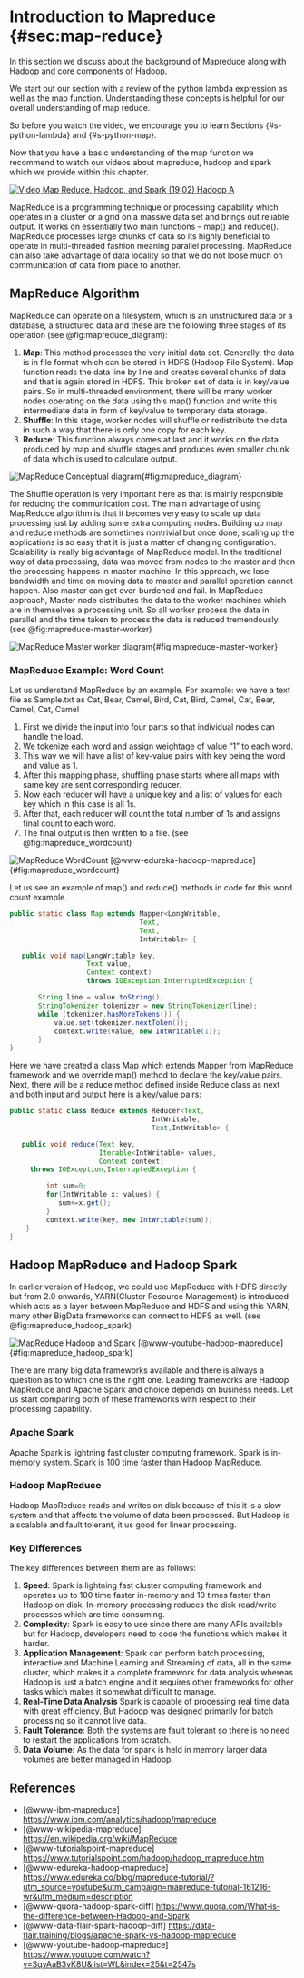 # Introduction to Mapreduce {#sec:map-reduce}

In this section we discuss about the background of Mapreduce along
with Hadoop and core components of Hadoop.

We start out our section with a review of the python lambda expression
as well as the map function.  Understanding these concepts is helpful
for our overall understanding of map reduce.

So before you watch the video, we encourage you to learn Sections
{#s-python-lambda} and {#s-python-map}.

Now that you have a basic understanding of the map function we
recommend to watch our videos about mapreduce, hadoop and spark which
we provide within this chapter.

[![Video](images/video.png) Map Reduce, Hadoop, and Spark (19:02) Hadoop A](https://youtu.be/HfuP2RJnQ6k?t=73)


MapReduce is a programming technique or processing capability which
operates in a cluster or a grid on a massive data set and brings out
reliable output. It works on essentially two main functions – map()
and reduce().  MapReduce processes large chunks of data so its highly
beneficial to operate in multi-threaded fashion meaning parallel
processing. MapReduce can also take advantage of data locality so that
we do not loose much on communication of data from place to another.

## MapReduce Algorithm

MapReduce can operate on a filesystem, which is an unstructured data
or a database, a structured data and these are the following three
stages of its operation (see @fig:mapreduce_diagram):

1. **Map**: This method processes the very initial data set. Generally,
   the data is in file format which can be stored in HDFS (Hadoop File
   System). Map function reads the data line by line and creates
   several chunks of data and that is again stored in HDFS. This
   broken set of data is in key/value pairs. So in multi-threaded
   environment, there will be many worker nodes operating on the data
   using this map() function and write this intermediate data in form
   of key/value to temporary data storage.
2. **Shuffle**: In this stage, worker nodes will shuffle or redistribute
   the data in such a way that there is only one copy for each key.
3. **Reduce**: This function always comes at last and it works on the
   data produced by map and shuffle stages and produces even smaller
   chunk of data which is used to calculate output.

![MapReduce Conceptual diagram](images/mapreduce-diagram.png){#fig:mapreduce_diagram}


The Shuffle operation is very important here as that is mainly
responsible for reducing the communication cost.  The main advantage
of using MapReduce algorithm is that it becomes very easy to scale up
data processing just by adding some extra computing nodes. Building up
map and reduce methods are sometimes nontrivial but once done, scaling
up the applications is so easy that it is just a matter of changing
configuration. Scalability is really big advantage of MapReduce model.
In the traditional way of data processing, data was moved from nodes
to the master and then the processing happens in master machine. In
this approach, we lose bandwidth and time on moving data to master and
parallel operation cannot happen. Also master can get over-burdened
and fail.  In MapReduce approach, Master node distributes the data to
the worker machines which are in themselves a processing unit. So all
worker process the data in parallel and the time taken to process the
data is reduced tremendously. (see @fig:mapreduce-master-worker)

![MapReduce Master worker diagram](images/mapreduce-master-worker.png){#fig:mapreduce-master-worker}

### MapReduce Example: Word Count

Let us understand MapReduce by an example. For example: we have a text
file as Sample.txt as Cat, Bear, Camel, Bird, Cat, Bird, Camel, Cat,
Bear, Camel, Cat, Camel

1. First we divide the input into four parts so that individual nodes
   can handle the load.
2. We tokenize each word and assign weightage of value “1” to each word.
3. This way we will have a list of key-value pairs with key being the
   word and value as 1.
4. After this mapping phase, shuffling phase starts where all maps
   with same key are sent corresponding reducer.
5. Now each reducer will have a unique key and a list of values for
   each key which in this case is all 1s.
6. After that, each reducer will count the total number of 1s and
   assigns final count to each word.
7. The final output is then written to a file. (see
   @fig:mapreduce_wordcount)

![MapReduce WordCount [@www-edureka-hadoop-mapreduce] ](images/mapreduce_wordcount.png){#fig:mapreduce_wordcount}



Let us see an example of map() and reduce() methods in code for this
word count example.

```java
public static class Map extends Mapper<LongWritable,
                                Text,
                                Text,
                                IntWritable> {

   public void map(LongWritable key,
                   Text value,
                   Context context)
                   throws IOException,InterruptedException {

       String line = value.toString();
       StringTokenizer tokenizer = new StringTokenizer(line);
       while (tokenizer.hasMoreTokens()) {
           value.set(tokenizer.nextToken());
           context.write(value, new IntWritable(1));
       }
}
```

Here we have created a class Map which extends Mapper from MapReduce
framework and we override map() method to declare the key/value pairs.
Next, there will be a reduce method defined inside Reduce class as
next and both input and output here is a key/value pairs:

```java
public static class Reduce extends Reducer<Text,
                                   IntWritable,
                                   Text,IntWritable> {

   public void reduce(Text key,
                      Iterable<IntWritable> values,
                      Context context)
     throws IOException,InterruptedException {

         int sum=0;
         for(IntWritable x: values) {
            sum+=x.get();
         }
         context.write(key, new IntWritable(sum));
    }
}

```

## Hadoop MapReduce and Hadoop Spark

In earlier version of Hadoop, we could use MapReduce with HDFS
directly but from 2.0 onwards, YARN(Cluster Resource Management) is
introduced which acts as a layer between MapReduce and HDFS and using
this YARN, many other BigData frameworks can connect to HDFS as
well. (see @fig:mapreduce_hadoop_spark)

![MapReduce Hadoop and Spark [@www-youtube-hadoop-mapreduce] ](images/mapreduce_hadoop_spark.png){#fig:mapreduce_hadoop_spark}


There are many big data frameworks available and there is always a
question as to which one is the right one. Leading frameworks are
Hadoop MapReduce and Apache Spark and choice depends on business
needs.  Let us start comparing both of these frameworks with respect
to their processing capability.

### Apache Spark

Apache Spark is lightning fast cluster computing framework. Spark is
in-memory system. Spark is 100 time faster than Hadoop MapReduce.

### Hadoop MapReduce

Hadoop MapReduce reads and writes on disk because of this it is a slow
system and that affects the volume of data been processed. But Hadoop
is a scalable and fault tolerant, it us good for linear processing.

### Key Differences

The key differences between them are as follows:

1. **Speed**: Spark is lightning fast cluster computing framework and
   operates up to 100 time faster in-memory and 10 times faster than
   Hadoop on disk. In-memory processing reduces the disk read/write
   processes which are time consuming.
2. **Complexity**: Spark is easy to use since there are many APIs available
   but for Hadoop, developers need to code the functions which makes
   it harder.
3. **Application Management**: Spark can perform batch processing,
   interactive and Machine Learning and Streaming of data, all in the
   same cluster, which makes it a complete framework for data analysis
   whereas Hadoop is just a batch engine and it requires other
   frameworks for other tasks which makes it somewhat difficult to
   manage.
4. **Real-Time Data Analysis** Spark is capable of processing real time
   data with great efficiency. But Hadoop was designed primarily for
   batch processing so it cannot live data.
5. **Fault Tolerance**: Both the systems are fault tolerant so there is no
   need to restart the applications from scratch.
6. **Data Volume:** As the data for spark is held in memory larger
   data volumes are better managed in Hadoop.

## References

* [@www-ibm-mapreduce] https://www.ibm.com/analytics/hadoop/mapreduce
* [@www-wikipedia-mapreduce] https://en.wikipedia.org/wiki/MapReduce
* [@www-tutorialspoint-mapreduce] https://www.tutorialspoint.com/hadoop/hadoop_mapreduce.htm
* [@www-edureka-hadoop-mapreduce] https://www.edureka.co/blog/mapreduce-tutorial/?utm_source=youtube&utm_campaign=mapreduce-tutorial-161216-wr&utm_medium=description
* [@www-quora-hadoop-spark-diff] https://www.quora.com/What-is-the-difference-between-Hadoop-and-Spark
* [@www-data-flair-spark-hadoop-diff] https://data-flair.training/blogs/apache-spark-vs-hadoop-mapreduce
* [@www-youtube-hadoop-mapreduce] https://www.youtube.com/watch?v=SqvAaB3vK8U&list=WL&index=25&t=2547s
